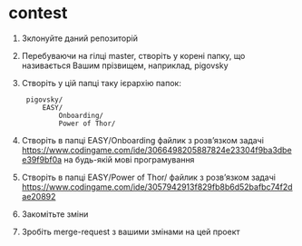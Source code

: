 # contest

1. Зклонуйте даний репозиторій
2. Перебуваючи на гілці master, створіть у корені папку, що називається Вашим прізвищем, наприклад, pigovsky
3. Створіть у цій папці таку ієрархію папок: 

        pigovsky/
            EASY/
                Onboarding/ 
                Power of Thor/
        

4. Створіть в папці EASY/Onboarding файлик з розв’язком задачі https://www.codingame.com/ide/3066498205887824e23304f9ba3dbee39f9bf0a на будь-якій мові програмування
5. Створіть в папці EASY/Power of Thor/ файлик з розв’язком задачі https://www.codingame.com/ide/3057942913f829fb8b6d52bafbc74f2dae20892
6. Закомітьте зміни
7. Зробіть merge-request з вашими змінами на цей проект
